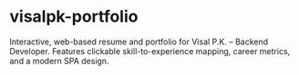 # visalpk-portfolio
Interactive, web-based resume and portfolio for Visal P.K. – Backend Developer. Features clickable skill-to-experience mapping, career metrics, and a modern SPA design.
